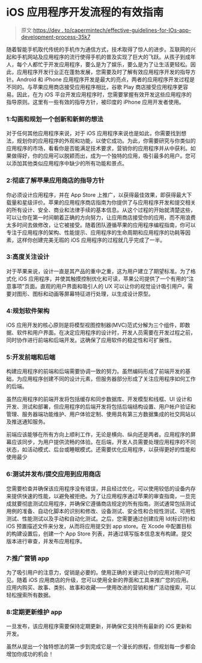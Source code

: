 # iOS 应用程序开发流程的有效指南

> 原文:[https://dev . to/capermintech/effective-guidelines-for-IOs-app-development-process-35k7](https://dev.to/caperminttech/effective-guidelines-for-ios-app-development-process--35k7)

随着智能手机取代传统的手机作为通信方式，技术取得了惊人的进步。互联网的兴起和手机网站及应用程序的流行使得手机的普及实现了巨大的飞跃。从孩子到成年人，每个人都忙于开发应用程序，要么是为了娱乐，要么是为了让生活更轻松。因此，应用程序开发行业正在蓬勃发展，您需要及时了解有效应用程序开发的指导方针。Android 和 iPhone 应用程序开发是最大的亮点，两者的应用程序开发过程是不同的。与苹果应用商店接受应用程序相比，谷歌 Play 商店接受应用程序更容易。因此，在为 iOS 平台开发应用程序时，您需要掌握有效开发这些应用程序的指导原则。这里有一些有效的指导方针，被印度的 iPhone 应用开发者使用。

### [](#1-sketch-out-and-plan-an-innovative-and-fresh-idea)1:勾画和规划一个创新和新鲜的想法

对于任何其他应用程序来说，对于 iOS 应用程序来说也是如此，你需要找到想法，规划你的应用程序的外观和功能，以使它成功。为此，你需要研究与你类似的应用程序的市场，看看你是否能满足技术要求，营销你的应用程序并从中获利。如果做得好，你的应用可以脱颖而出，成为一个独特的应用，吸引最多的用户。您可以添加其他类似应用程序中缺少的所有功能和景点。

### [](#2-be-thorough-with-apples-app-store-guidelines)2:彻底了解苹果应用商店的指导方针

你必须设计应用程序，并在 App Store 上推广，以获得最佳效果，即获得最大下载量和星级评价。苹果的应用程序商店指南为你提供了与应用程序开发和提交相关的所有设计、安全、商业和法律手续的基本信息。从这个过程的开始就清楚这些，可以让你在第一时间朝着正确的方向努力，让应用商店接受你的应用，而不用浪费太多时间去做修改，让它被接受。随着团队遵循苹果的应用程序编程指南，你可以专注于应用程序的架构、性能提示、应用程序的生命周期和应用程序的功耗等因素，这样你创建完美无瑕的 iOS 应用程序的过程就几乎完成了一半。

### [](#3-focus-highly-on-the-design)3:高度关注设计

对于苹果来说，设计一直是其产品的重中之重，这为用户建立了期望标准。为了格式化 iOS 应用程序，并使其触摸控制优化和可读，苹果公司提供了一个有用的“注意事项”页面。直观的用户界面和吸引人的 UX 可以让你的视觉设计吸引用户。需要对图形、图标和动画等屏幕特征进行处理，以生成设计原型。

### [](#4-plan-the-software-architecture)4:规划软件架构

iOS 应用开发的核心原则是将模型视图控制器(MVC)范式分解为三个组件，即数据、软件和用户界面。在决定应用程序的设计时，开发人员需要在开发过程之前，同时协作进行前端和后端开发。这确保了应用软件的稳定性和可扩展性。

### [](#5-develop-the-frontend-and-the-backend)5:开发前端和后端

构建应用程序的前端和后端需要协调一致的努力。虽然编码形成了前端开发的基础，为应用程序创建不同的设计元素，但服务器部分形成了关注应用程序如何工作的后端。

虽然应用程序的前端开发将包括缓存和同步数据库、开发模型和线框、UI 设计和开发、测试和部署，但应用程序的后端开发将包括后端结构设置、用户帐户验证和管理、服务器端功能维护、用户体验定制、使用具有第三方数据集成的社交网站以及推送通知服务。

前端应该能够在所有方向上顺利工作，无论是横向、纵向还是两者。应用程序的屏幕应该同步，为用户提供流畅的体验。在后端，开发人员需要处理应用程序的不同状态，如活动模式、后台或睡眠模式。还需要优化应用程序，以获得更好的性能和使用最少

### [](#6-test-and-publish-submit-the-app-to-the-app-store)6:测试并发布/提交应用到应用商店

您需要检查并确保该应用程序没有错误，并且经过优化，可以使用较低的设备内存来提供快速的性能，以避免被拒绝。为了让应用程序通过苹果的审查指南，一旦完成就要彻底测试应用程序，并确保它遵循商店规定的所有指南。测试通常包括测试用例的准备、自动化脚本的识别和修改、设备测试、安全性和合规性测试、可用性测试、性能测试以及手动和自动化测试。之后，您需要通过创建应用 Id(标识符)和 iOS 预置描述文件来分发，从而将应用提交到 app store。在 Xcode 中配置目标的构建设置后，创建一个 App Store 列表，并通过填写版本信息发布构建。提交版本进行审查，并发布应用程序。

### [](#7-promote-and-market-the-app)7:推广营销 app

为了吸引用户的注意力，促销是必要的。使用正确的关键词让你的应用对用户可见。随着 iOS 应用商店的升级，您可以使用全新的界面和工具来推广您的应用。应用内购买、故事、类别、故事和收藏——使用改进的营销和推广活动搜索，可以轻松搜索所有数据。

### [](#8-maintain-the-app-with-regular-updates)8:定期更新维护 app

一旦发布，该应用程序需要保持定期更新，并确保它支持所有最新的 iOS 更新和开发。

虽然从提出一个独特想法的第一步到完成它是一个漫长的旅程，但规划每一步都会增加你成功的机会！